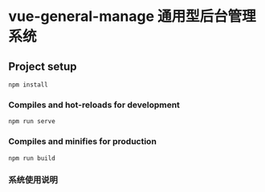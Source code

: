 # vue-general-manage 通用型后台管理系统

## Project setup

```
npm install
```

### Compiles and hot-reloads for development

```
npm run serve
```

### Compiles and minifies for production

```
npm run build
```

### 系统使用说明
